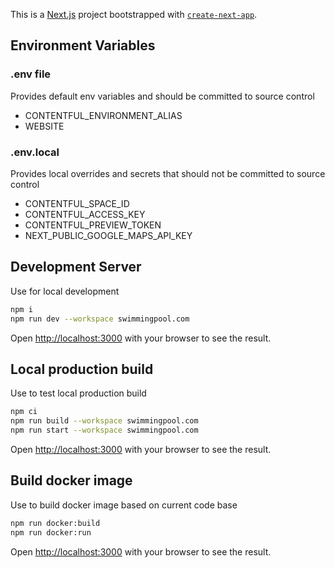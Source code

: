 This is a [Next.js](https://nextjs.org/) project bootstrapped with
[`create-next-app`](https://github.com/vercel/next.js/tree/canary/packages/create-next-app).

## Environment Variables

### .env file

Provides default env variables and should be committed to source control

- CONTENTFUL_ENVIRONMENT_ALIAS
- WEBSITE

### .env.local

Provides local overrides and secrets that should not be committed to source
control

- CONTENTFUL_SPACE_ID
- CONTENTFUL_ACCESS_KEY
- CONTENTFUL_PREVIEW_TOKEN
- NEXT_PUBLIC_GOOGLE_MAPS_API_KEY

## Development Server

Use for local development

```bash
npm i
npm run dev --workspace swimmingpool.com
```

Open [http://localhost:3000](http://localhost:3000) with your browser to see the
result.

## Local production build

Use to test local production build

```bash
npm ci
npm run build --workspace swimmingpool.com
npm run start --workspace swimmingpool.com
```

Open [http://localhost:3000](http://localhost:3000) with your browser to see the
result.

## Build docker image

Use to build docker image based on current code base

```bash
npm run docker:build
npm run docker:run
```

Open [http://localhost:3000](http://localhost:3000) with your browser to see the
result.
